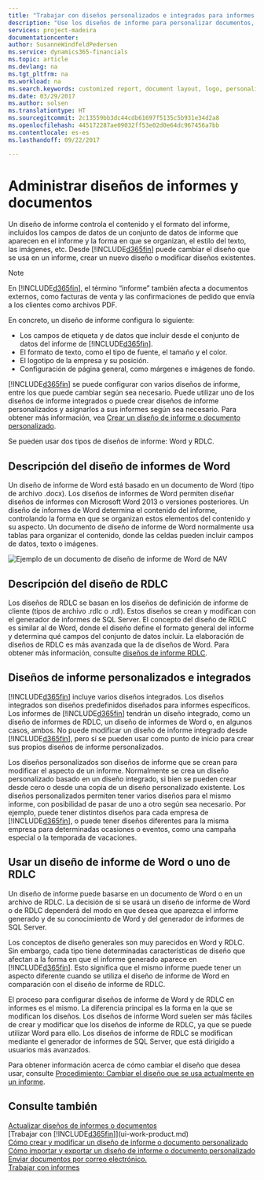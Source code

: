 ```yaml
---
title: "Trabajar con diseños personalizados e integrados para informes y documentos | Documentos de Microsoft"
description: "Use los diseños de informe para personalizar documentos, por ejemplo, para personalizar la fuente, el logotipo o la configuración de página de los archivos PDF que envía a clientes."
services: project-madeira
documentationcenter: 
author: SusanneWindfeldPedersen
ms.service: dynamics365-financials
ms.topic: article
ms.devlang: na
ms.tgt_pltfrm: na
ms.workload: na
ms.search.keywords: customized report, document layout, logo, personalize
ms.date: 03/29/2017
ms.author: solsen
ms.translationtype: HT
ms.sourcegitcommit: 2c13559bb3dc44cdb61697f5135c5b931e34d2a8
ms.openlocfilehash: 445172287ae09032ff53e02d0e64dc967456a7bb
ms.contentlocale: es-es
ms.lasthandoff: 09/22/2017

---
```

# <a name="managing-report-and-document-layouts"></a>Administrar diseños de informes y documentos
Un diseño de informe controla el contenido y el formato del informe, incluidos los campos de datos de un conjunto de datos de informe que aparecen en el informe y la forma en que se organizan, el estilo del texto, las imágenes, etc. Desde [!INCLUDE[d365fin](includes/d365fin_md.md)] puede cambiar el diseño que se usa en un informe, crear un nuevo diseño o modificar diseños existentes.

> [!NOTE]  
>   En [!INCLUDE[d365fin](includes/d365fin_md.md)], el término “informe” también afecta a documentos externos, como facturas de venta y las confirmaciones de pedido que envía a los clientes como archivos PDF.

En concreto, un diseño de informe configura lo siguiente:

* Los campos de etiqueta y de datos que incluir desde el conjunto de datos del informe de [!INCLUDE[d365fin](includes/d365fin_md.md)].
* El formato de texto, como el tipo de fuente, el tamaño y el color.
* El logotipo de la empresa y su posición.
* Configuración de página general, como márgenes e imágenes de fondo.

[!INCLUDE[d365fin](includes/d365fin_md.md)] se puede configurar con varios diseños de informe, entre los que puede cambiar según sea necesario. Puede utilizar uno de los diseños de informe integrados o puede crear diseños de informe personalizados y asignarlos a sus informes según sea necesario. Para obtener más información, vea [Crear un diseño de informe o documento personalizado](ui-how-create-custom-report-layout.md).

Se pueden usar dos tipos de diseños de informe: Word y RDLC.

## <a name="word-report-layout-overview"></a>Descripción del diseño de informes de Word
Un diseño de informe de Word está basado en un documento de Word (tipo de archivo .docx). Los diseños de informes de Word permiten diseñar diseños de informes con Microsoft Word 2013 o versiones posteriores. Un diseño de informes de Word determina el contenido del informe, controlando la forma en que se organizan estos elementos del contenido y su aspecto. Un documento de diseño de informe de Word normalmente usa tablas para organizar el contenido, donde las celdas pueden incluir campos de datos, texto o imágenes.

 ![Ejemplo de un documento de diseño de informe de Word de NAV](media/nav_wordreportlayout_edit_in_word_example.png "NAV_WordReportLayout_Edit_In_Word_Example")  

## <a name="rdlc-layout-overview"></a>Descripción del diseño de RDLC
Los diseños de RDLC se basan en los diseños de definición de informe de cliente (tipos de archivo .rdlc o .rdl). Estos diseños se crean y modifican con el generador de informes de SQL Server. El concepto del diseño de RDLC es similar al de Word, donde el diseño define el formato general del informe y determina qué campos del conjunto de datos incluir. La elaboración de diseños de RDLC es más avanzada que la de diseños de Word. Para obtener más información, consulte [diseños de informe RDLC](https://msdn.microsoft.com/en-us/dynamics-nav/designing-rdlc-report-layouts).

## <a name="built-in-and-custom-report-layouts"></a>Diseños de informe personalizados e integrados
[!INCLUDE[d365fin](includes/d365fin_md.md)] incluye varios diseños integrados. Los diseños integrados son diseños predefinidos diseñados para informes específicos. Los informes de [!INCLUDE[d365fin](includes/d365fin_md.md)] tendrán un diseño integrado, como un diseño de informes de RDLC, un diseño de informes de Word o, en algunos casos, ambos. No puede modificar un diseño de informe integrado desde [!INCLUDE[d365fin](includes/d365fin_md.md)], pero sí se pueden usar como punto de inicio para crear sus propios diseños de informe personalizados.

Los diseños personalizados son diseños de informe que se crean para modificar el aspecto de un informe. Normalmente se crea un diseño personalizado basado en un diseño integrado, si bien se pueden crear desde cero o desde una copia de un diseño personalizado existente. Los diseños personalizados permiten tener varios diseños para el mismo informe, con posibilidad de pasar de uno a otro según sea necesario. Por ejemplo, puede tener distintos diseños para cada empresa de [!INCLUDE[d365fin](includes/d365fin_md.md)], o puede tener diseños diferentes para la misma empresa para determinadas ocasiones o eventos, como una campaña especial o la temporada de vacaciones.

## <a name="deciding-whether-to-use-a-word-or-rdlc-report-layout"></a>Usar un diseño de informe de Word o uno de RDLC
Un diseño de informe puede basarse en un documento de Word o en un archivo de RDLC. La decisión de si se usará un diseño de informe de Word o de RDLC dependerá del modo en que desea que aparezca el informe generado y de su conocimiento de Word y del generador de informes de SQL Server.

Los conceptos de diseño generales son muy parecidos en Word y RDLC. Sin embargo, cada tipo tiene determinadas características de diseño que afectan a la forma en que el informe generado aparece en [!INCLUDE[d365fin](includes/d365fin_md.md)]. Esto significa que el mismo informe puede tener un aspecto diferente cuando se utiliza el diseño de informe de Word en comparación con el diseño de informe de RDLC.

El proceso para configurar diseños de informe de Word y de RDLC en informes es el mismo. La diferencia principal es la forma en la que se modifican los diseños. Los diseños de informe Word suelen ser más fáciles de crear y modificar que los diseños de informe de RDLC, ya que se puede utilizar Word para ello. Los diseños de informe de RDLC se modifican mediante el generador de informes de SQL Server, que está dirigido a usuarios más avanzados.

Para obtener información acerca de cómo cambiar el diseño que desea usar, consulte [Procedimiento: Cambiar el diseño que se usa actualmente en un informe](ui-how-change-layout-currently-used-report.md).

## <a name="see-also"></a>Consulte también
[Actualizar diseños de informes o documentos](ui-update-report-layouts.md)  
[Trabajar con [!INCLUDE[d365fin](includes/d365fin_md.md)]](ui-work-product.md)  
[Cómo crear y modificar un diseño de informe o documento personalizado](ui-how-create-custom-report-layout.md)  
[Cómo importar y exportar un diseño de informe o documento personalizado](ui-how-import-and-export-report-layout.md)  
[Enviar documentos por correo electrónico.](ui-how-send-documents-email.md)  
[Trabajar con informes](ui-work-report.md)  

